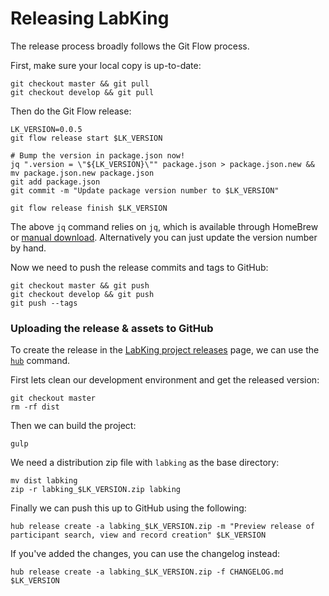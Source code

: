 # Releasing LabKing

The release process broadly follows the Git Flow process.

First, make sure your local copy is up-to-date:

```
git checkout master && git pull
git checkout develop && git pull
```

Then do the Git Flow release:

```
LK_VERSION=0.0.5
git flow release start $LK_VERSION

# Bump the version in package.json now!
jq ".version = \"${LK_VERSION}\"" package.json > package.json.new && mv package.json.new package.json
git add package.json
git commit -m "Update package version number to $LK_VERSION"

git flow release finish $LK_VERSION
```

The above `jq` command relies on `jq`, which is available through HomeBrew or [manual download](http://stedolan.github.io/jq/download/). Alternatively you can just update the version number by hand.

Now we need to push the release commits and tags to GitHub:

```
git checkout master && git push
git checkout develop && git push
git push --tags
```

### Uploading the release & assets to GitHub

To create the release in the [LabKing project releases](https://github.com/spikeheap/labking/releases) page, we can use the [`hub`](https://github.com/github/hub) command.

First lets clean our development environment and get the released version:

```
git checkout master
rm -rf dist
```

Then we can build the project:

```
gulp
```

We need a distribution zip file with `labking` as the base directory:

```
mv dist labking
zip -r labking_$LK_VERSION.zip labking
```

Finally we can push this up to GitHub using the following:

```
hub release create -a labking_$LK_VERSION.zip -m "Preview release of participant search, view and record creation" $LK_VERSION
```

If you've added the changes, you can use the changelog instead:

```
hub release create -a labking_$LK_VERSION.zip -f CHANGELOG.md $LK_VERSION
```
